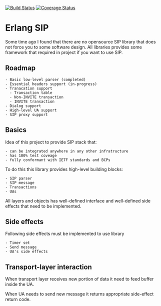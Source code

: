 
[![Build Status](https://travis-ci.org/poroh/ersip.svg?branch=master)](https://travis-ci.org/poroh/ersip) [![Coverage Status](https://coveralls.io/repos/github/poroh/ersip/badge.svg?branch=master)](https://coveralls.io/github/poroh/ersip?branch=master)

Erlang SIP
==========

Some time ago I found that there are no opensource SIP library
that does not force you to some software design. All libraries
provides some framework that required in project if you want to use
SIP.

Roadmap
------

    - Basic low-level parser (completed)
    - Essential headers support (in-progress)
    - Tranacation support
      - Transaction table
      - Non-INVITE transaction
      - INVITE transaction
    - Dialog support
    - High-level UA support
    - SIP proxy support 

Basics
-----

Idea of this project to provide SIP stack that:

    - can be integrated anywhere in any other infratructure
    - has 100% test coveage
    - fully conformant with IETF standards and BCPs

To do this this library provides high-level building blocks:

    - SIP parser
    - SIP message
    - Transactions
    - UAs

All layers and objects has well-defined interface and well-defined
side effects that need to be implemented.


Side effects
------

Following side effects must be implemented to use library

    - Timer set
    - Send message
    - UA's side effects

Transport-layer interaction
------

When transport layer receives new portion of data it need to feed
buffer inside the UA.

When UA needs to send new message it returns appropriate side-effect
return code.
